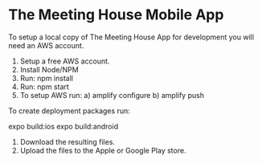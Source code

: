 # The Meeting House Mobile App
To setup a local copy of The Meeting House App for development you will need an AWS account.

1. Setup a free AWS account.
2. Install Node/NPM
3. Run: npm install
4. Run: npm start
5. To setup AWS run:
    a) amplify configure
    b) amplify push
    
To create deployment packages run:

expo build:ios
expo build:android

1. Download the resulting files.
2. Upload the files to the Apple or Google Play store.
